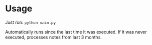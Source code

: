 Usage
=====

Just run: `python main.py`

Automatically runs since the last time it was executed. If it was never executed, processes notes from last 3 months.

